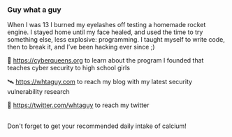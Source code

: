 ### Guy what a guy

When I was 13 I burned my eyelashes off testing a homemade rocket engine. I stayed home until my face healed, and used the time to try something else, less explosive: programming. I taught myself to write code, then to break it, and I’ve been hacking ever since ;)

👑 https://cyberqueens.org to learn about the program I founded that teaches cyber security to high school girls

🛰 https://whtaguy.com to reach my blog with my latest security vulnerability research

🐤 https://twitter.com/whtaguy to reach my twitter 

<br>
Don't forget to get your recommended daily intake of calcium!

<!--
**guywhataguy/guywhataguy** is a ✨ _special_ ✨ repository because its `README.md` (this file) appears on your GitHub profile.

Here are some ideas to get you started:

- 🔭 I’m currently working on ...
- 🌱 I’m currently learning ...
- 👯 I’m looking to collaborate on ...
- 🤔 I’m looking for help with ...
- 💬 Ask me about ...
- 📫 How to reach me: ...
- 😄 Pronouns: ...
- ⚡ Fun fact: ...
-->
